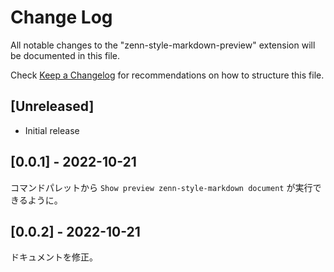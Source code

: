 # Change Log

All notable changes to the "zenn-style-markdown-preview" extension will be documented in this file.

Check [Keep a Changelog](http://keepachangelog.com/) for recommendations on how to structure this file.

## [Unreleased]

- Initial release

## [0.0.1] - 2022-10-21

コマンドパレットから `Show preview zenn-style-markdown document` が実行できるように。

## [0.0.2] - 2022-10-21

ドキュメントを修正。